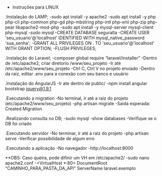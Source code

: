- Instruções para LINUX

.Instalação do LAMP;
 -sudo apt install -y apache2
 -sudo apt install -y php php-cli php-common php-gd php-mbstring php-intl php-xml php-zip php-pear libapache2-mod-php
 -sudo apt install -y mysql-server mysql-client php-mysql
 -sudo mysql
 -CREATE DATABASE seguralta
 -CREATE USER 'seu_usuario'@'localhost' IDENTIFIED WITH mysql_native_password 'sua_senha';
 -GRANT ALL PRIVILEGES ON *.* TO 'seu_usuario'@'localhost' WITH GRANT OPTION;
 -FLUSH PRIVILEGES;

.Instalação do Laravel;
 -composer global require “laravel/installer”
 -Dentro de /etc/apache2, criar diretorio /www/seu_projeto
 -Ir até /etc/apache2/www/seu_projeto
 -Ctrl C, Ctrl V no projeto enviado
 -Dentro da raiz, editar .env para a conexão com seu banco e usuário

.Instalação do AngularJS
 -Ir ate dentro de public/ 
 -npm install angular bootstrap jquery@1.9.1

.Executando a migration
 -No terminal, ir até a raiz do projeto (etc/apache2/www/seu_projeto)
 -php artisan migrate
 -Saida esperada: Created Migration

.Realizando consulta no DB;
 -sudo mysql
 -show databases
 -Verifique se o DB foi criado

.Executando servidor
 -No terminar, ir até a raiz do projeto
 -php artisan serve
 -Verificar possibilidade de algum erro

.Executando a aplicação
 -No navegador
 -http://localhost:8000

**OBS: Caso queira, pode difinir um VH em /etc/apache2/ 
 -sudo nano apache2.conf
 -<VirtualHost *:80>
    DocumentRoot "CAMINHO_PARA_PASTA_DA_API"
    ServerName laravel.exemplo
  </VirtualHost>

	
